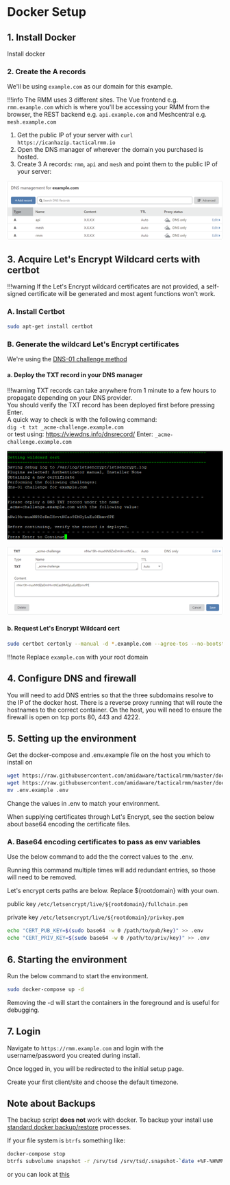 # Docker Setup

## 1. Install Docker

Install docker

### 2. Create the A records

We'll be using `example.com` as our domain for this example.

!!!info
    The RMM uses 3 different sites. The Vue frontend e.g. `rmm.example.com` which is where you'll be accessing your RMM from the browser, the REST backend e.g. `api.example.com` and Meshcentral e.g. `mesh.example.com`

1. Get the public IP of your server with `curl https://icanhazip.tacticalrmm.io`
2. Open the DNS manager of wherever the domain you purchased is hosted.
3. Create 3 A records: `rmm`, `api` and `mesh` and point them to the public IP of your server:

![arecords](images/arecords.png)

## 3. Acquire Let's Encrypt Wildcard certs with certbot

!!!warning
  If the Let's Encrypt wildcard certificates are not provided, a self-signed certificate will be generated and most agent functions won't work. 

### A. Install Certbot

```bash
sudo apt-get install certbot
```

### B. Generate the wildcard Let's Encrypt certificates

We're using the [DNS-01 challenge method](https://letsencrypt.org/docs/challenge-types/#dns-01-challenge)
#### a. Deploy the TXT record in your DNS manager

!!!warning
    TXT records can take anywhere from 1 minute to a few hours to propagate depending on your DNS provider.<br/>
    You should verify the TXT record has been deployed first before pressing Enter.<br/>
    A quick way to check is with the following command:<br/> `dig -t txt _acme-challenge.example.com`<br/>
    or test using: <https://viewdns.info/dnsrecord/> Enter: `_acme-challenge.example.com`

![txtrecord](images/txtrecord.png)

![dnstxt](images/dnstxt.png)

#### b. Request Let's Encrypt Wildcard cert

```bash
sudo certbot certonly --manual -d *.example.com --agree-tos --no-bootstrap --preferred-challenges dns
```

!!!note
    Replace `example.com` with your root domain

## 4. Configure DNS and firewall

You will need to add DNS entries so that the three subdomains resolve to the IP of the docker host. There is a reverse proxy running that will route the hostnames to the correct container. On the host, you will need to ensure the firewall is open on tcp ports 80, 443 and 4222.

## 5. Setting up the environment

Get the docker-compose and .env.example file on the host you which to install on

```bash
wget https://raw.githubusercontent.com/amidaware/tacticalrmm/master/docker/docker-compose.yml
wget https://raw.githubusercontent.com/amidaware/tacticalrmm/master/docker/.env.example
mv .env.example .env
```

Change the values in .env to match your environment.

When supplying certificates through Let's Encrypt, see the section below about base64 encoding the certificate files.

### A. Base64 encoding certificates to pass as env variables

Use the below command to add the the correct values to the .env.

Running this command multiple times will add redundant entries, so those will need to be removed.

Let's encrypt certs paths are below. Replace ${rootdomain} with your own.

public key
`/etc/letsencrypt/live/${rootdomain}/fullchain.pem`

private key
`/etc/letsencrypt/live/${rootdomain}/privkey.pem`

```bash
echo "CERT_PUB_KEY=$(sudo base64 -w 0 /path/to/pub/key)" >> .env
echo "CERT_PRIV_KEY=$(sudo base64 -w 0 /path/to/priv/key)" >> .env
```

## 6. Starting the environment

Run the below command to start the environment.

```bash
sudo docker-compose up -d
```

Removing the -d will start the containers in the foreground and is useful for debugging.

## 7. Login

Navigate to `https://rmm.example.com` and login with the username/password you created during install.

Once logged in, you will be redirected to the initial setup page.

Create your first client/site and choose the default timezone.

## Note about Backups

The backup script **does not** work with docker. To backup your install use [standard docker backup/restore](https://docs.docker.com/desktop/backup-and-restore/) processes.

If your file system is `btrfs` something like:

```bash
docker-compose stop
btrfs subvolume snapshot -r /srv/tsd /srv/tsd/.snapshot-`date +%F-%H%M%S`
```

or you can look at [this](https://github.com/larseberhardt/TRMM-Docker-Backup-Script)
